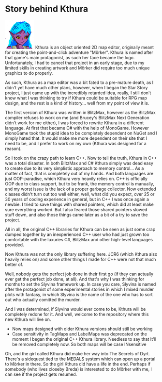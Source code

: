 # Story behind Kthura

![Kthura](https://github.com/Slyvina/Kthura/blob/main/Logo/Kthura.png?raw=true)
Kthura is an object oriented 2D map editor, originally meant for creating the point-and-click adventure "Mörker". Kthura is named after that game's main protagonist, as such her face became the logo. Unfortunately, I had to cancel that project in an early stage, due to my limited skills in creating artwork and Mörker did require too much unique graphics to do properly.

As such, Kthura as a map editor was a bit fated to a pre-mature death, as I didn't yet have much other plans, however, when I began the Star Story project, I just came up with the incredibly retarded idea, really, I still don't know what I was thinking to try if Kthura could be suitable for RPG map design, and the rest is a kind of history... well from my point of view it is.

The first version of Kthura was written in BlitzMax, however as the BlitzMax compiler refuses to work on me (and Brucey's BlitzMax Next Generation didn't work for me either), I was forced to rewrite Kthura in a different language. At first that became C# with the help of MonoGame. However MonoGame took the stupid idea to be completely dependent on NuGet and I simply hated that. It would make me more dependent on their site that I need to be, and I prefer to work on my own (Kthura was designed for a reason).

So I took on the crazy path to learn C++. 
Now to tell the truth, Kthura in C++ was a total disaster. In both BlitzMax and C# Kthura simply was dead easy to create due to its very simplistic approach to memory control... As a matter of fact, that is completely out of my hands. And both languages are just OOP-paradise, which Kthura very heavily relies on. C++ is officially OOP due to class support, but to be frank, the memory control is manually, and my worst issue is the lack of a proper garbage collector.
Now extended classes didn't turn out too well either, well, what did you expect, over 25 or 30 years of coding experience in general, but in C++ I was once again a newbie. I tried to save things with shared pointers, which did at least make sure everything worked. But I also feared those shared pointers slowed stuff down, and also those things came later as a bit of a try to save the project. 

All in all, the original C++ libraries for Kthura can be seen as just some crap dumped together by an inexperienced C++ user who had just grown too comfortable with the luxuries C#, BlitzMax and other high-level languages provided.

Now Kthura was not the only library suffering here. JCR6 (which Kthura also heavily relies on) and some other things I made for C++ were not that much better of.

Well, nobody gets the perfect job done in their first go (if they can actually ever get the perfect job done, at all). And that's why I was thinking for months to set the Slyvina framework up.
In case you care, Slyvina is named after the protagonist of some experimental stories in which I mixed murder plots with fantasy, in which Slyvina is the name of the one who has to sort out who actually comitted the murder.

And I was determined, if Slyvina would ever come to be, Kthura will be completely redone for it.
And well, welcome to the repository where this new Kthura will live on.

- Now maps designed with older Kthura versions should still be working
- Case sensitivity in TagMaps and LabelMaps was deprecated on the moment I began the original C++ Kthura library. Needless to say that It'll be removed completely now. So both maps will be case INsensitive

Oh, and the girl called Kthura did make her way into The Secrets of Dyrt. There's a sidequest tied to the MEDALS system which can open up a portal to Mörker in there. So the girl Kthura did have a life in the end. 
Perhaps if somebody (who lives closeby Breda) is interested to do Mörker with me, I can see if the project gets resumed. 

